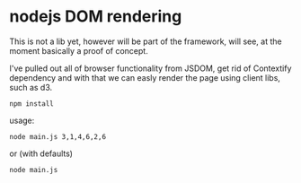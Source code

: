 nodejs DOM rendering
================
This is not a lib yet, however will be part of the framework, will see, at the moment basically a proof of concept.

I've pulled out all of browser functionality from JSDOM, get rid of Contextify dependency and with that we can easly render the page using client libs, such as d3.

```
npm install
```

usage:
```
node main.js 3,1,4,6,2,6
```

or (with defaults)

```
node main.js
```


